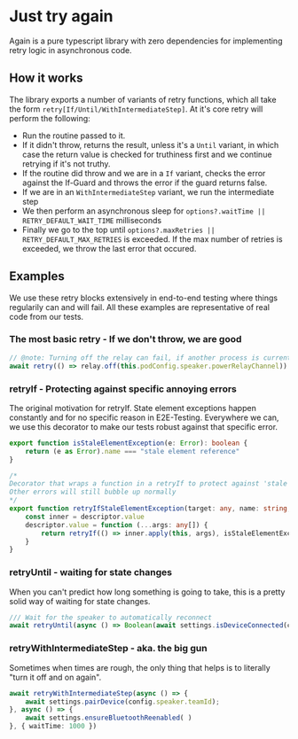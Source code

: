 # Just try again

Again is a pure typescript library with zero dependencies for implementing retry logic in asynchronous code.

## How it works

The library exports a number of variants of retry functions, which all take the form `retry[If/Until/WithIntermediateStep]`. At it's core retry will perform the following:  

- Run the routine passed to it.
- If it didn't throw, returns the result, unless it's a `Until` variant, in which case the return value is checked for truthiness first and we continue retrying if it's not truthy.
- If the routine did throw and we are in a `If` variant, checks the error against the If-Guard and throws the error if the guard returns false.
- If we are in an `WithIntermediateStep` variant, we run the intermediate step
- We then perform an asynchronous sleep for `options?.waitTime || RETRY_DEFAULT_WAIT_TIME` milliseconds
- Finally we go to the top until `options?.maxRetries || RETRY_DEFAULT_MAX_RETRIES` is exceeded. If the max number of retries is exceeded, we throw the last error that occured.

## Examples

We use these retry blocks extensively in end-to-end testing where things regularily can and will fail. All these examples are representative of real code from our tests.

### The most basic retry - If we don't throw, we are good

```ts
// @note: Turning off the relay can fail, if another process is currently holding on to the serial channel
await retry(() => relay.off(this.podConfig.speaker.powerRelayChannel))
```

### retryIf - Protecting against specific annoying errors
The original motivation for retryIf. State element exceptions happen constantly and for no specific reason in E2E-Testing. Everywhere we can, we use this decorator to make our tests robust against that specific error.

```ts
export function isStaleElementException(e: Error): boolean {
    return (e as Error).name === "stale element reference"
}

/*
Decorator that wraps a function in a retryIf to protect against 'stale element reference' errors
Other errors will still bubble up normally
*/
export function retryIfStaleElementException(target: any, name: string, descriptor: PropertyDescriptor) {
    const inner = descriptor.value
    descriptor.value = function (...args: any[]) {
        return retryIf(() => inner.apply(this, args), isStaleElementException)
    }
}
```

### retryUntil - waiting for state changes
When you can't predict how long something is going to take, this is a pretty solid way of waiting for state changes.
```ts
/// Wait for the speaker to automatically reconnect
await retryUntil(async () => Boolean(await settings.isDeviceConnected(config.speaker.teamId)))
```

### retryWithIntermediateStep - aka. the big gun
Sometimes when times are rough, the only thing that helps is to literally "turn it off and on again".
```ts
await retryWithIntermediateStep(async () => {
    await settings.pairDevice(config.speaker.teamId);
}, async () => {
    await settings.ensureBluetoothReenabled( )
}, { waitTime: 1000 })
```